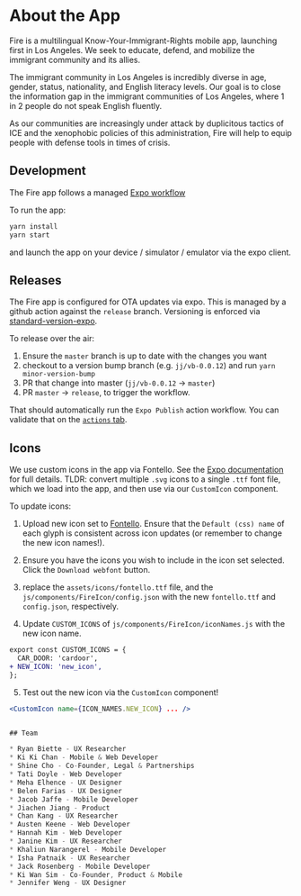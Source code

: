 # About the App

Fire is a multilingual Know-Your-Immigrant-Rights mobile app, launching first in Los Angeles. We seek to educate, defend, and mobilize the immigrant community and its allies.

The immigrant community in Los Angeles is incredibly diverse in age, gender, status, nationality, and English literacy levels. Our goal is to close the information gap in the immigrant communities of Los Angeles, where 1 in 2 people do not speak English fluently.

As our communities are increasingly under attack by duplicitous tactics of ICE and the xenophobic policies of this administration, Fire will help to equip people with defense tools in times of crisis.

## Development

The Fire app follows a managed [Expo workflow](https://docs.expo.io/get-started/installation/)

To run the app:

```bash
yarn install
yarn start
```

and launch the app on your device / simulator / emulator via the expo client.

## Releases

The Fire app is configured for OTA updates via expo. This is managed by a github action against the `release` branch. Versioning is enforced via [standard-version-expo](https://www.npmjs.com/package/standard-version-expo).

To release over the air:

1. Ensure the `master` branch is up to date with the changes you want
2. checkout to a version bump branch (e.g. `jj/vb-0.0.12`) and run `yarn minor-version-bump`
3. PR that change into master (`jj/vb-0.0.12` -> `master`)
4. PR `master` -> `release`, to trigger the workflow.

That should automatically run the `Expo Publish` action workflow. You can validate that on the [`actions` tab](https://github.com/Fire-app/fire-mobile/actions).

## Icons

We use custom icons in the app via Fontello. See the [Expo documentation](https://docs.expo.io/guides/icons/) for full details.
TLDR: convert multiple `.svg` icons to a single `.ttf` font file, which we load into the app, and then use via our `CustomIcon` component.

To update icons:

1. Upload new icon set to [Fontello](https://fontello.com/). Ensure that the `Default (css) name` of each glyph is consistent across icon updates (or remember to change the new icon names!).

2. Ensure you have the icons you wish to include in the icon set selected. Click the `Download webfont` button.

3. replace the `assets/icons/fontello.ttf` file, and the `js/components/FireIcon/config.json` with the new `fontello.ttf` and `config.json`, respectively.

4. Update `CUSTOM_ICONS` of `js/components/FireIcon/iconNames.js` with the new icon name.
```diff
export const CUSTOM_ICONS = {
  CAR_DOOR: 'cardoor',
+ NEW_ICON: 'new_icon',
};
```

5. Test out the new icon via the `CustomIcon` component!
```jsx
<CustomIcon name={ICON_NAMES.NEW_ICON} ... />


## Team

* Ryan Biette - UX Researcher
* Ki Ki Chan - Mobile & Web Developer
* Shine Cho - Co-Founder, Legal & Partnerships
* Tati Doyle - Web Developer
* Meha Elhence - UX Designer
* Belen Farias - UX Designer
* Jacob Jaffe - Mobile Developer
* Jiachen Jiang - Product
* Chan Kang - UX Researcher
* Austen Keene - Web Developer
* Hannah Kim - Web Developer
* Janine Kim - UX Researcher
* Khaliun Narangerel - Mobile Developer
* Isha Patnaik - UX Researcher
* Jack Rosenberg - Mobile Developer
* Ki Wan Sim - Co-Founder, Product & Mobile
* Jennifer Weng - UX Designer
